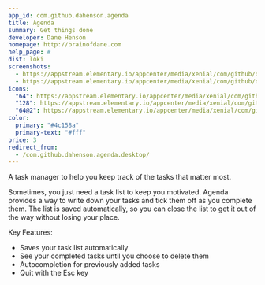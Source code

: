 ```yaml
---
app_id: com.github.dahenson.agenda
title: Agenda
summary: Get things done
developer: Dane Henson
homepage: http://brainofdane.com
help_page: #
dist: loki
screenshots:
  - https://appstream.elementary.io/appcenter/media/xenial/com/github/dahenson.agenda/94DD4978BADDB95BAE597DCBAD9AED1D/screenshots/image-1_orig.png
  - https://appstream.elementary.io/appcenter/media/xenial/com/github/dahenson.agenda/94DD4978BADDB95BAE597DCBAD9AED1D/screenshots/image-2_orig.png
icons:
  "64": https://appstream.elementary.io/appcenter/media/xenial/com/github/dahenson.agenda/94DD4978BADDB95BAE597DCBAD9AED1D/icons/64x64/com.github.dahenson.agenda_com.github.dahenson.agenda.png
  "128": https://appstream.elementary.io/appcenter/media/xenial/com/github/dahenson.agenda/94DD4978BADDB95BAE597DCBAD9AED1D/icons/128x128/com.github.dahenson.agenda_com.github.dahenson.agenda.png
  "64@2": https://appstream.elementary.io/appcenter/media/xenial/com/github/dahenson.agenda/94DD4978BADDB95BAE597DCBAD9AED1D/icons/64x64@2/com.github.dahenson.agenda_com.github.dahenson.agenda.png
color:
  primary: "#4c158a"
  primary-text: "#fff"
price: 3
redirect_from:
  - /com.github.dahenson.agenda.desktop/
---
```


<p>A task manager to help you keep track of the tasks that matter most.</p>
<p>Sometimes, you just need a task list to keep you motivated. Agenda provides a way to write down your tasks and tick them off as you complete them. The list is saved automatically, so you can close the list to get it out of the way without losing your place.</p>
<p>Key Features:</p>
<ul>
  <li>Saves your task list automatically</li>
  <li>See your completed tasks until you choose to delete them</li>
  <li>Autocompletion for previously added tasks</li>
  <li>Quit with the Esc key</li>
</ul>